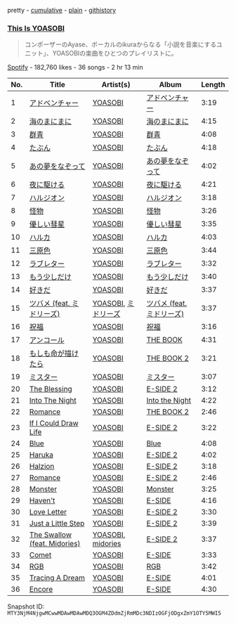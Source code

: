 pretty - [cumulative](/playlists/cumulative/37i9dQZF1DWVVbqQrqciCF.md) - [plain](/playlists/plain/37i9dQZF1DWVVbqQrqciCF) - [githistory](https://github.githistory.xyz/mackorone/spotify-playlist-archive/blob/main/playlists/plain/37i9dQZF1DWVVbqQrqciCF)

### [This Is YOASOBI](https://open.spotify.com/playlist/37i9dQZF1DWVVbqQrqciCF)

> コンポーザーのAyase、ボーカルのikuraからなる「小説を音楽にするユニット」、YOASOBIの楽曲をひとつのプレイリストに。

[Spotify](https://open.spotify.com/user/spotify) - 182,760 likes - 36 songs - 2 hr 13 min

| No. | Title | Artist(s) | Album | Length |
|---|---|---|---|---|
| 1 | [アドベンチャー](https://open.spotify.com/track/1w2tdCsX2yKFjbh3wHII94) | [YOASOBI](https://open.spotify.com/artist/64tJ2EAv1R6UaZqc4iOCyj) | [アドベンチャー](https://open.spotify.com/album/1oniwzKzy5hIwoAHjACgsi) | 3:19 |
| 2 | [海のまにまに](https://open.spotify.com/track/0loZ1KfQSLJxYR0Y7dImKN) | [YOASOBI](https://open.spotify.com/artist/64tJ2EAv1R6UaZqc4iOCyj) | [海のまにまに](https://open.spotify.com/album/6M4p4S5t8PuRZiq7zvMEPB) | 4:15 |
| 3 | [群青](https://open.spotify.com/track/0T4AitQuq8IJhWBWuZwkFA) | [YOASOBI](https://open.spotify.com/artist/64tJ2EAv1R6UaZqc4iOCyj) | [群青](https://open.spotify.com/album/4nLIK2uFzYUJqLAfJZYgLx) | 4:08 |
| 4 | [たぶん](https://open.spotify.com/track/62Lv9WcrfzJqhvYDbilJy3) | [YOASOBI](https://open.spotify.com/artist/64tJ2EAv1R6UaZqc4iOCyj) | [たぶん](https://open.spotify.com/album/2882DYZkYy3UOYyWOvbnnl) | 4:18 |
| 5 | [あの夢をなぞって](https://open.spotify.com/track/4BE1OloRc9xwjyqA4wFFuN) | [YOASOBI](https://open.spotify.com/artist/64tJ2EAv1R6UaZqc4iOCyj) | [あの夢をなぞって](https://open.spotify.com/album/6VtHuuDn351LBXwpxmvZqt) | 4:02 |
| 6 | [夜に駆ける](https://open.spotify.com/track/3dPtXHP0oXQ4HCWHsOA9js) | [YOASOBI](https://open.spotify.com/artist/64tJ2EAv1R6UaZqc4iOCyj) | [夜に駆ける](https://open.spotify.com/album/3GzwPyPZCyrqUTaurTaS23) | 4:21 |
| 7 | [ハルジオン](https://open.spotify.com/track/7HneEBTvTra2CRYsxgMOAi) | [YOASOBI](https://open.spotify.com/artist/64tJ2EAv1R6UaZqc4iOCyj) | [ハルジオン](https://open.spotify.com/album/4sKqN5y5RydUVgSSccH13q) | 3:18 |
| 8 | [怪物](https://open.spotify.com/track/06XQvnJb53SUYmlWIhUXUi) | [YOASOBI](https://open.spotify.com/artist/64tJ2EAv1R6UaZqc4iOCyj) | [怪物](https://open.spotify.com/album/41HUxKwnbrg8IdelmMibj9) | 3:26 |
| 9 | [優しい彗星](https://open.spotify.com/track/19fhOFi6pNGeZe5uiFlm7c) | [YOASOBI](https://open.spotify.com/artist/64tJ2EAv1R6UaZqc4iOCyj) | [優しい彗星](https://open.spotify.com/album/2JTvRXbEc1JGPrlKC435Jf) | 3:35 |
| 10 | [ハルカ](https://open.spotify.com/track/6wKmxUeMJAoz2GpMrw95z5) | [YOASOBI](https://open.spotify.com/artist/64tJ2EAv1R6UaZqc4iOCyj) | [ハルカ](https://open.spotify.com/album/6uq5X6zI466fOyPkzwVYTH) | 4:03 |
| 11 | [三原色](https://open.spotify.com/track/3FUCuf498nFHJXFYR1V9Bd) | [YOASOBI](https://open.spotify.com/artist/64tJ2EAv1R6UaZqc4iOCyj) | [三原色](https://open.spotify.com/album/3MeMuzwFRLje0g7fdni41h) | 3:44 |
| 12 | [ラブレター](https://open.spotify.com/track/185Wm4Mx09dQG0fUktklDm) | [YOASOBI](https://open.spotify.com/artist/64tJ2EAv1R6UaZqc4iOCyj) | [ラブレター](https://open.spotify.com/album/6RfHLN2DLnZLAvR5Ogb4jA) | 3:32 |
| 13 | [もう少しだけ](https://open.spotify.com/track/2pXmohBUnD5Li93sgpbPSg) | [YOASOBI](https://open.spotify.com/artist/64tJ2EAv1R6UaZqc4iOCyj) | [もう少しだけ](https://open.spotify.com/album/32fJ6KxH53e7buqrMsNH5I) | 3:40 |
| 14 | [好きだ](https://open.spotify.com/track/7537JfhvVpEqkrY2CIY7zu) | [YOASOBI](https://open.spotify.com/artist/64tJ2EAv1R6UaZqc4iOCyj) | [好きだ](https://open.spotify.com/album/1IOv9TZ1IarsEQ6RB7HEe0) | 3:37 |
| 15 | [ツバメ \(feat\. ミドリーズ\)](https://open.spotify.com/track/0yzX8MYYJHw7A3PLvgEc7e) | [YOASOBI](https://open.spotify.com/artist/64tJ2EAv1R6UaZqc4iOCyj), [ミドリーズ](https://open.spotify.com/artist/3y1b2eef2HLeYyqFJLtH4p) | [ツバメ \(feat\. ミドリーズ\)](https://open.spotify.com/album/3hLagbbi0Ud7VLJC9AxiTr) | 3:37 |
| 16 | [祝福](https://open.spotify.com/track/7ajpbW6tBpqUI9foCtwlLw) | [YOASOBI](https://open.spotify.com/artist/64tJ2EAv1R6UaZqc4iOCyj) | [祝福](https://open.spotify.com/album/7KS8ZZpgraGBazVoSeX6O4) | 3:16 |
| 17 | [アンコール](https://open.spotify.com/track/465JzFiajJO59sUrDFsxdC) | [YOASOBI](https://open.spotify.com/artist/64tJ2EAv1R6UaZqc4iOCyj) | [THE BOOK](https://open.spotify.com/album/1xhO0GSoezdPJcSuNe1ySv) | 4:31 |
| 18 | [もしも命が描けたら](https://open.spotify.com/track/5WYTSyhKonzQZ3hu14LNr6) | [YOASOBI](https://open.spotify.com/artist/64tJ2EAv1R6UaZqc4iOCyj) | [THE BOOK 2](https://open.spotify.com/album/5uStDUB4nlmItpz2AYlFtd) | 3:21 |
| 19 | [ミスター](https://open.spotify.com/track/2YbNZLoiREBYZo4HeKB8Np) | [YOASOBI](https://open.spotify.com/artist/64tJ2EAv1R6UaZqc4iOCyj) | [ミスター](https://open.spotify.com/album/4oGSH2U1aP0Jr0zldlMRAt) | 3:07 |
| 20 | [The Blessing](https://open.spotify.com/track/4KFvsGchCp4c7zphBlPxz3) | [YOASOBI](https://open.spotify.com/artist/64tJ2EAv1R6UaZqc4iOCyj) | [E\-SIDE 2](https://open.spotify.com/album/0ojhCKa6vLf8p81CNJ7ctO) | 3:12 |
| 21 | [Into The Night](https://open.spotify.com/track/0JyJVPi4IBCgj2wTRKb0yN) | [YOASOBI](https://open.spotify.com/artist/64tJ2EAv1R6UaZqc4iOCyj) | [Into the Night](https://open.spotify.com/album/6MZSQuewUgYmyFGvN5S0rz) | 4:22 |
| 22 | [Romance](https://open.spotify.com/track/0dSPApaBoWn6SA4GKWq9QK) | [YOASOBI](https://open.spotify.com/artist/64tJ2EAv1R6UaZqc4iOCyj) | [THE BOOK 2](https://open.spotify.com/album/5uStDUB4nlmItpz2AYlFtd) | 2:46 |
| 23 | [If I Could Draw Life](https://open.spotify.com/track/5ASNsnnOvreLu9FtvA3jpR) | [YOASOBI](https://open.spotify.com/artist/64tJ2EAv1R6UaZqc4iOCyj) | [E\-SIDE 2](https://open.spotify.com/album/0ojhCKa6vLf8p81CNJ7ctO) | 3:22 |
| 24 | [Blue](https://open.spotify.com/track/3eGKvQ0eYpyl28lMo8ZT93) | [YOASOBI](https://open.spotify.com/artist/64tJ2EAv1R6UaZqc4iOCyj) | [Blue](https://open.spotify.com/album/142pAHbasPxFPBKbS5wsb3) | 4:08 |
| 25 | [Haruka](https://open.spotify.com/track/0jFon5RVg19KlwNVnXVX0s) | [YOASOBI](https://open.spotify.com/artist/64tJ2EAv1R6UaZqc4iOCyj) | [E\-SIDE 2](https://open.spotify.com/album/0ojhCKa6vLf8p81CNJ7ctO) | 4:02 |
| 26 | [Halzion](https://open.spotify.com/track/6YgWUfKPwZJigKBbSDwu7e) | [YOASOBI](https://open.spotify.com/artist/64tJ2EAv1R6UaZqc4iOCyj) | [E\-SIDE 2](https://open.spotify.com/album/0ojhCKa6vLf8p81CNJ7ctO) | 3:18 |
| 27 | [Romance](https://open.spotify.com/track/6Kh3obD8LG4yeXxQDhr6Vr) | [YOASOBI](https://open.spotify.com/artist/64tJ2EAv1R6UaZqc4iOCyj) | [E\-SIDE 2](https://open.spotify.com/album/0ojhCKa6vLf8p81CNJ7ctO) | 2:46 |
| 28 | [Monster](https://open.spotify.com/track/7M9lc2hHXKQobbHQ31Yg2v) | [YOASOBI](https://open.spotify.com/artist/64tJ2EAv1R6UaZqc4iOCyj) | [Monster](https://open.spotify.com/album/3GUW4WpvJPXgzsOW1hVifv) | 3:25 |
| 29 | [Haven't](https://open.spotify.com/track/33ALvsldNGJduk3Bqr7VjS) | [YOASOBI](https://open.spotify.com/artist/64tJ2EAv1R6UaZqc4iOCyj) | [E\-SIDE](https://open.spotify.com/album/2Il38p3xyKeLHM5tHa4b6R) | 4:16 |
| 30 | [Love Letter](https://open.spotify.com/track/325iR7dCw6hNekr48puGdG) | [YOASOBI](https://open.spotify.com/artist/64tJ2EAv1R6UaZqc4iOCyj) | [E\-SIDE 2](https://open.spotify.com/album/0ojhCKa6vLf8p81CNJ7ctO) | 3:30 |
| 31 | [Just a Little Step](https://open.spotify.com/track/3UCbRuJbsnEZeGLXefqeow) | [YOASOBI](https://open.spotify.com/artist/64tJ2EAv1R6UaZqc4iOCyj) | [E\-SIDE 2](https://open.spotify.com/album/0ojhCKa6vLf8p81CNJ7ctO) | 3:39 |
| 32 | [The Swallow \(feat\. Midories\)](https://open.spotify.com/track/6oexafIxFkZaEEcfJCsx4y) | [YOASOBI](https://open.spotify.com/artist/64tJ2EAv1R6UaZqc4iOCyj), [midories](https://open.spotify.com/artist/71hoL3Rlmuptv4h4g2bJxU) | [E\-SIDE 2](https://open.spotify.com/album/0ojhCKa6vLf8p81CNJ7ctO) | 3:37 |
| 33 | [Comet](https://open.spotify.com/track/7LrT6Lpn0hOQ58pbBP6D2M) | [YOASOBI](https://open.spotify.com/artist/64tJ2EAv1R6UaZqc4iOCyj) | [E\-SIDE](https://open.spotify.com/album/2Il38p3xyKeLHM5tHa4b6R) | 3:33 |
| 34 | [RGB](https://open.spotify.com/track/55O5PJor96At64xOQSWnkc) | [YOASOBI](https://open.spotify.com/artist/64tJ2EAv1R6UaZqc4iOCyj) | [RGB](https://open.spotify.com/album/1lFZcTOrL1ZukflkJg9zX2) | 3:42 |
| 35 | [Tracing A Dream](https://open.spotify.com/track/4L9Iuupn2JTSCHSn8uVdD6) | [YOASOBI](https://open.spotify.com/artist/64tJ2EAv1R6UaZqc4iOCyj) | [E\-SIDE](https://open.spotify.com/album/2Il38p3xyKeLHM5tHa4b6R) | 4:01 |
| 36 | [Encore](https://open.spotify.com/track/0O0RP8iesLTKxhlEY4MKX6) | [YOASOBI](https://open.spotify.com/artist/64tJ2EAv1R6UaZqc4iOCyj) | [E\-SIDE](https://open.spotify.com/album/2Il38p3xyKeLHM5tHa4b6R) | 4:30 |

Snapshot ID: `MTY3NjM4NjgwMCwwMDAwMDAwMDQ3OGM4ZDdmZjRmMDc3NDIzOGFjODgxZmY1OTY5MWI5`
